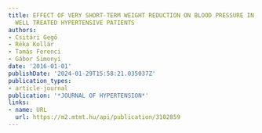```yaml
---
title: EFFECT OF VERY SHORT-TERM WEIGHT REDUCTION ON BLOOD PRESSURE IN EXTREME OBESE
  WELL TREATED HYPERTENSIVE PATIENTS
authors:
- Csitári Gegő
- Réka Kollár
- Tamás Ferenci
- Gábor Simonyi
date: '2016-01-01'
publishDate: '2024-01-29T15:58:21.035037Z'
publication_types:
- article-journal
publication: '*JOURNAL OF HYPERTENSION*'
links:
- name: URL
  url: https://m2.mtmt.hu/api/publication/3102859
---
```

